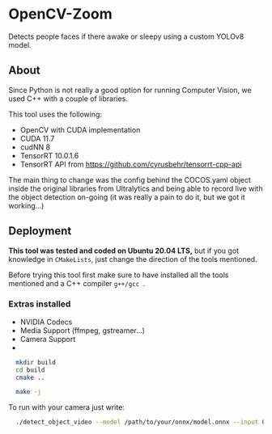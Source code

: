 # OpenCV-Zoom

Detects people faces if there awake or sleepy using a custom YOLOv8 model. 




## About

Since Python is not really a good option for running Computer Vision, we used C++ with a couple of libraries.

This tool uses the following:

- OpenCV with CUDA implementation
- CUDA 11.7
- cudNN 8
- TensorRT 10.0.1.6
- TensorRT API from https://github.com/cyrusbehr/tensorrt-cpp-api

The main thing to change was the config behind the COCOS.yaml object inside the original libraries from Ultralytics and being able to record live with the object detection on-going (it was really a pain to do it, but we got it working...)


## Deployment

**This tool was tested and coded on Ubuntu 20.04 LTS,** but if you got knowledge in ``CMakeLists``, just change the direction of the tools mentioned.

Before trying this tool first make sure to have installed all the tools mentioned and a C++ compiler ``g++/gcc ``.

### Extras installed
- NVIDIA Codecs
- Media Support (ffmpeg, gstreamer…)
- Camera Support
- 

```bash
  mkdir build
  cd build
  cmake ..

  make -j
```

To run with your camera just write:

```bash
  ./detect_object_video --model /path/to/your/onnx/model.onnx --input 0
```




